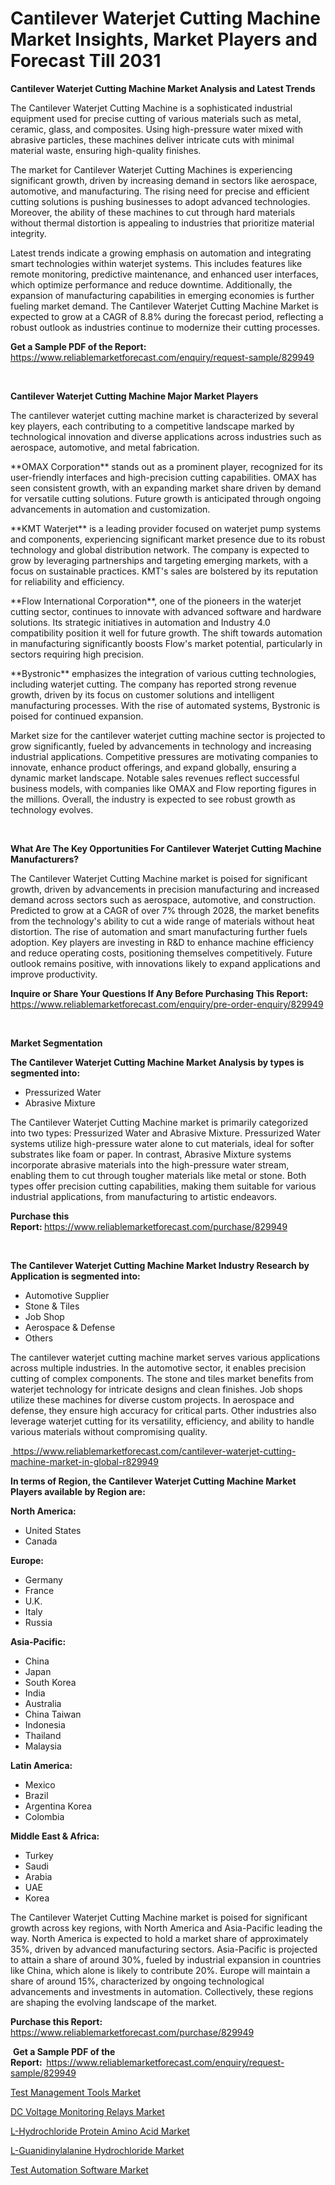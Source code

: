 <p><h1>Cantilever Waterjet Cutting Machine Market Insights, Market Players and Forecast Till 2031</h1></p><p><strong>Cantilever Waterjet Cutting Machine Market Analysis and Latest Trends</strong></p>
<p><p>The Cantilever Waterjet Cutting Machine is a sophisticated industrial equipment used for precise cutting of various materials such as metal, ceramic, glass, and composites. Using high-pressure water mixed with abrasive particles, these machines deliver intricate cuts with minimal material waste, ensuring high-quality finishes.</p><p>The market for Cantilever Waterjet Cutting Machines is experiencing significant growth, driven by increasing demand in sectors like aerospace, automotive, and manufacturing. The rising need for precise and efficient cutting solutions is pushing businesses to adopt advanced technologies. Moreover, the ability of these machines to cut through hard materials without thermal distortion is appealing to industries that prioritize material integrity.</p><p>Latest trends indicate a growing emphasis on automation and integrating smart technologies within waterjet systems. This includes features like remote monitoring, predictive maintenance, and enhanced user interfaces, which optimize performance and reduce downtime. Additionally, the expansion of manufacturing capabilities in emerging economies is further fueling market demand. The Cantilever Waterjet Cutting Machine Market is expected to grow at a CAGR of 8.8% during the forecast period, reflecting a robust outlook as industries continue to modernize their cutting processes.</p></p>
<p><strong>Get a Sample PDF of the Report:&nbsp;</strong> <a href="https://www.reliablemarketforecast.com/enquiry/request-sample/829949?utm_campaign=1178&utm_medium=2&utm_source=Github&utm_content=ia&utm_term=08102024&utm_id=cantilever-waterjet-cutting-machine">https://www.reliablemarketforecast.com/enquiry/request-sample/829949</a></p>
<p>&nbsp;</p>
<p><strong>Cantilever Waterjet Cutting Machine Major Market Players</strong></p>
<p><p>The cantilever waterjet cutting machine market is characterized by several key players, each contributing to a competitive landscape marked by technological innovation and diverse applications across industries such as aerospace, automotive, and metal fabrication.</p><p>**OMAX Corporation** stands out as a prominent player, recognized for its user-friendly interfaces and high-precision cutting capabilities. OMAX has seen consistent growth, with an expanding market share driven by demand for versatile cutting solutions. Future growth is anticipated through ongoing advancements in automation and customization.</p><p>**KMT Waterjet** is a leading provider focused on waterjet pump systems and components, experiencing significant market presence due to its robust technology and global distribution network. The company is expected to grow by leveraging partnerships and targeting emerging markets, with a focus on sustainable practices. KMT's sales are bolstered by its reputation for reliability and efficiency.</p><p>**Flow International Corporation**, one of the pioneers in the waterjet cutting sector, continues to innovate with advanced software and hardware solutions. Its strategic initiatives in automation and Industry 4.0 compatibility position it well for future growth. The shift towards automation in manufacturing significantly boosts Flow's market potential, particularly in sectors requiring high precision.</p><p>**Bystronic** emphasizes the integration of various cutting technologies, including waterjet cutting. The company has reported strong revenue growth, driven by its focus on customer solutions and intelligent manufacturing processes. With the rise of automated systems, Bystronic is poised for continued expansion.</p><p>Market size for the cantilever waterjet cutting machine sector is projected to grow significantly, fueled by advancements in technology and increasing industrial applications. Competitive pressures are motivating companies to innovate, enhance product offerings, and expand globally, ensuring a dynamic market landscape. Notable sales revenues reflect successful business models, with companies like OMAX and Flow reporting figures in the millions. Overall, the industry is expected to see robust growth as technology evolves.</p></p>
<p>&nbsp;</p>
<p><strong>What Are The Key Opportunities For Cantilever Waterjet Cutting Machine Manufacturers?</strong></p>
<p><p>The Cantilever Waterjet Cutting Machine market is poised for significant growth, driven by advancements in precision manufacturing and increased demand across sectors such as aerospace, automotive, and construction. Predicted to grow at a CAGR of over 7% through 2028, the market benefits from the technology's ability to cut a wide range of materials without heat distortion. The rise of automation and smart manufacturing further fuels adoption. Key players are investing in R&D to enhance machine efficiency and reduce operating costs, positioning themselves competitively. Future outlook remains positive, with innovations likely to expand applications and improve productivity.</p></p>
<p><strong>Inquire or Share Your Questions If Any Before Purchasing This Report:</strong> <a href="https://www.reliablemarketforecast.com/enquiry/pre-order-enquiry/829949?utm_campaign=1178&utm_medium=2&utm_source=Github&utm_content=ia&utm_term=08102024&utm_id=cantilever-waterjet-cutting-machine">https://www.reliablemarketforecast.com/enquiry/pre-order-enquiry/829949</a></p>
<p>&nbsp;</p>
<p><strong>Market Segmentation</strong></p>
<p><strong>The Cantilever Waterjet Cutting Machine Market Analysis by types is segmented into:</strong></p>
<p><ul><li>Pressurized Water</li><li>Abrasive Mixture</li></ul></p>
<p><p>The Cantilever Waterjet Cutting Machine market is primarily categorized into two types: Pressurized Water and Abrasive Mixture. Pressurized Water systems utilize high-pressure water alone to cut materials, ideal for softer substrates like foam or paper. In contrast, Abrasive Mixture systems incorporate abrasive materials into the high-pressure water stream, enabling them to cut through tougher materials like metal or stone. Both types offer precision cutting capabilities, making them suitable for various industrial applications, from manufacturing to artistic endeavors.</p></p>
<p><strong>Purchase this Report:&nbsp;</strong><a href="https://www.reliablemarketforecast.com/purchase/829949?utm_campaign=1178&utm_medium=2&utm_source=Github&utm_content=ia&utm_term=08102024&utm_id=cantilever-waterjet-cutting-machine">https://www.reliablemarketforecast.com/purchase/829949</a></p>
<p>&nbsp;</p>
<p><strong>The Cantilever Waterjet Cutting Machine Market Industry Research by Application is segmented into:</strong></p>
<p><ul><li>Automotive Supplier</li><li>Stone & Tiles</li><li>Job Shop</li><li>Aerospace & Defense</li><li>Others</li></ul></p>
<p><p>The cantilever waterjet cutting machine market serves various applications across multiple industries. In the automotive sector, it enables precision cutting of complex components. The stone and tiles market benefits from waterjet technology for intricate designs and clean finishes. Job shops utilize these machines for diverse custom projects. In aerospace and defense, they ensure high accuracy for critical parts. Other industries also leverage waterjet cutting for its versatility, efficiency, and ability to handle various materials without compromising quality.</p></p>
<p><a href="https://www.reliablemarketforecast.com/cantilever-waterjet-cutting-machine-market-in-global-r829949?utm_campaign=1178&utm_medium=2&utm_source=Github&utm_content=ia&utm_term=08102024&utm_id=cantilever-waterjet-cutting-machine">&nbsp;https://www.reliablemarketforecast.com/cantilever-waterjet-cutting-machine-market-in-global-r829949</a></p>
<p><strong>In terms of Region, the Cantilever Waterjet Cutting Machine Market Players available by Region are:</strong></p>
<p>
    <p> <strong> North America: </strong>
        <ul>
            <li>United States</li>
            <li>Canada</li>
        </ul>
        </p> 
    <p> <strong> Europe: </strong>
        <ul>
            <li>Germany</li>
            <li>France</li>
            <li>U.K.</li>
            <li>Italy</li>
            <li>Russia</li>
        </ul>
        </p> 
    <p> <strong> Asia-Pacific: </strong>
        <ul>
            <li>China</li>
            <li>Japan</li>
            <li>South Korea</li>
            <li>India</li>
            <li>Australia</li>
            <li>China Taiwan</li>
            <li>Indonesia</li>
            <li>Thailand</li>
            <li>Malaysia</li>
        </ul>
        </p> 
    <p> <strong> Latin America: </strong>
        <ul>
            <li>Mexico</li>
            <li>Brazil</li>
            <li>Argentina Korea</li>
            <li>Colombia</li>
        </ul>
        </p> 
    <p> <strong> Middle East & Africa: </strong>
        <ul>
            <li>Turkey</li>
            <li>Saudi</li>
            <li>Arabia</li>
            <li>UAE</li>
            <li>Korea</li>
        </ul>
    </p>
    </p>
<p><p>The Cantilever Waterjet Cutting Machine market is poised for significant growth across key regions, with North America and Asia-Pacific leading the way. North America is expected to hold a market share of approximately 35%, driven by advanced manufacturing sectors. Asia-Pacific is projected to attain a share of around 30%, fueled by industrial expansion in countries like China, which alone is likely to contribute 20%. Europe will maintain a share of around 15%, characterized by ongoing technological advancements and investments in automation. Collectively, these regions are shaping the evolving landscape of the market.</p></p>
<p><strong>Purchase this Report: </strong><a href="https://www.reliablemarketforecast.com/purchase/829949?utm_campaign=1178&utm_medium=2&utm_source=Github&utm_content=ia&utm_term=08102024&utm_id=cantilever-waterjet-cutting-machine">https://www.reliablemarketforecast.com/purchase/829949</a></p>
<p>&nbsp;<strong>Get a Sample PDF of the Report:&nbsp;&nbsp;</strong><a href="https://www.reliablemarketforecast.com/enquiry/request-sample/829949?utm_campaign=1178&utm_medium=2&utm_source=Github&utm_content=ia&utm_term=08102024&utm_id=cantilever-waterjet-cutting-machine">https://www.reliablemarketforecast.com/enquiry/request-sample/829949</a></p>
<p><strong></strong></p>
<p><p><a href="https://www.linkedin.com/pulse/consumer-behavior-shifts-test-management-tools-market-demand-6jcre?utm_campaign=1178&utm_medium=2&utm_source=Github&utm_content=ia&utm_term=08102024&utm_id=cantilever-waterjet-cutting-machine">Test Management Tools Market</a></p><p><a href="https://issuu.com/reportprime-2/docs/dc-voltage-monitoring-relays-market_9ad8bbd8af42c4?utm_campaign=1178&utm_medium=2&utm_source=Github&utm_content=ia&utm_term=08102024&utm_id=cantilever-waterjet-cutting-machine">DC Voltage Monitoring Relays Market</a></p><p><a href="https://github.com/PeterParrish5/Market-Research-Report-List-6/blob/main/l-hydrochloride-protein-amino-acid-market.md?utm_campaign=1178&utm_medium=2&utm_source=Github&utm_content=ia&utm_term=08102024&utm_id=cantilever-waterjet-cutting-machine">L-Hydrochloride Protein Amino Acid Market</a></p><p><a href="https://github.com/ardellegief/Market-Research-Report-List-1/blob/main/l-guanidinylalanine-hydrochloride-market.md?utm_campaign=1178&utm_medium=2&utm_source=Github&utm_content=ia&utm_term=08102024&utm_id=cantilever-waterjet-cutting-machine">L-Guanidinylalanine Hydrochloride Market</a></p><p><a href="https://www.linkedin.com/pulse/global-perspectives-test-automation-software-market-trends-fcmqe?utm_campaign=1178&utm_medium=2&utm_source=Github&utm_content=ia&utm_term=08102024&utm_id=cantilever-waterjet-cutting-machine">Test Automation Software Market</a></p></p>